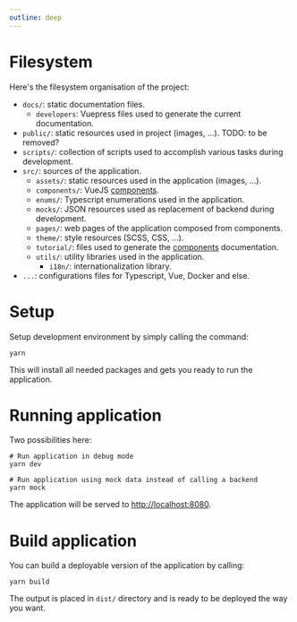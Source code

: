 ```yaml
---
outline: deep
---
```


# Filesystem

Here's the filesystem organisation of the project:

- `docs/`: static documentation files.
    - `developers`: Vuepress files used to generate the current documentation.
- `public/`: static resources used in project (images, ...). TODO: to be removed?
- `scripts/`: collection of scripts used to accomplish various tasks during development.
- `src/`: sources of the application.
    - `assets/`: static resources used in the application (images, ...).
    - `components/`: VueJS [components](/components).
    - `enums/`: Typescript enumerations used in the application.
    - `mocks/`: JSON resources used as replacement of backend during development.
    - `pages/`: web pages of the application composed from components.
    - `theme/`: style resources (SCSS, CSS, ...).
    - `tutorial/`: files used to generate the [components](/components#vuejs-components) documentation.
    - `utils/`: utility libraries used in the application.
        - `i18n/`: internationalization library.
- `...`: configurations files for Typescript, Vue, Docker and else.

# Setup

Setup development environment by simply calling the command:

```shell
yarn
```

This will install all needed packages and gets you ready to run the application.

# Running application

Two possibilities here:

```shell
# Run application in debug mode
yarn dev

# Run application using mock data instead of calling a backend
yarn mock
```

The application will be served to [http://localhost:8080](http://localhost:8080).

# Build application

You can build a deployable version of the application by calling:

```shell
yarn build
```

The output is placed in `dist/` directory and is ready to be deployed the way you want.